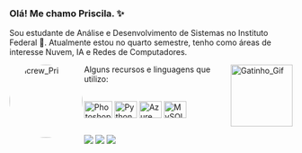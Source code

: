 ### Olá! Me chamo Priscila. ✨

Sou estudante de Análise e Desenvolvimento de Sistemas no Instituto Federal 📕. Atualmente estou no quarto semestre, tenho como áreas de interesse Nuvem, IA e Redes de Computadores. 

<div>
  <img align="left" alt="Picrew_Pri" height="130" style="border-radius:100px;"
src="https://cdn.picrew.me/shareImg/org/202301/707090_RuzbNf8j.png">
</div>
<div>
  <img align="right" alt="Gatinho_Gif" height="110"
src="https://64.media.tumblr.com/207a2341df673ca4514637f67924506a/tumblr_o4tiytNTVK1u2yfqbo1_400.gif">
</div>

Alguns recursos e linguagens que utilizo:
<div style="display: inline_block"><br>
  <img align="center" alt="Photoshop_Pri" height="30" width="50"
src="https://cdn.jsdelivr.net/gh/devicons/devicon/icons/photoshop/photoshop-plain.svg" />
  <img align="center" alt="Python_Pri" height="30" width="40" src="https://cdn.jsdelivr.net/gh/devicons/devicon/icons/python/python-original.svg">
  <img align="center" alt="Azure_Pri" height="30" width="40" src="https://cdn.jsdelivr.net/gh/devicons/devicon/icons/azure/azure-original.svg">
  <img align="center" alt="MySQL_Pri" height="30" width="40" src="https://cdn.jsdelivr.net/gh/devicons/devicon/icons/mysql/mysql-original.svg">
</div>

 ##
 
 
 <div> 
  <a href="https://www.instagram.com/_p_sc" target="_blank"><img src="https://img.shields.io/badge/-Instagram-%23E4405F?style=for-the-badge&logo=instagram&logoColor=white" target="_blank"></a>
  <a href = "mailto:santana.priscilaj@gmail.com"><img src="https://img.shields.io/badge/-Gmail-%23333?style=for-the-badge&logo=gmail&logoColor=white" target="_blank"></a>
  <a href="https://www.linkedin.com/in/priscila-santana-de-jesus-/" target="_blank"><img src="https://img.shields.io/badge/-LinkedIn-%230077B5?style=for-the-badge&logo=linkedin&logoColor=white" target="_blank"></a> 
</div>

 
 
